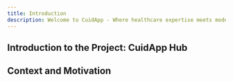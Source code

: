 ```yaml
---
title: Introduction
description: Welcome to CuidApp - Where healthcare expertise meets modern web development.
---
```


## Introduction to the Project: CuidApp Hub

## Context and Motivation
